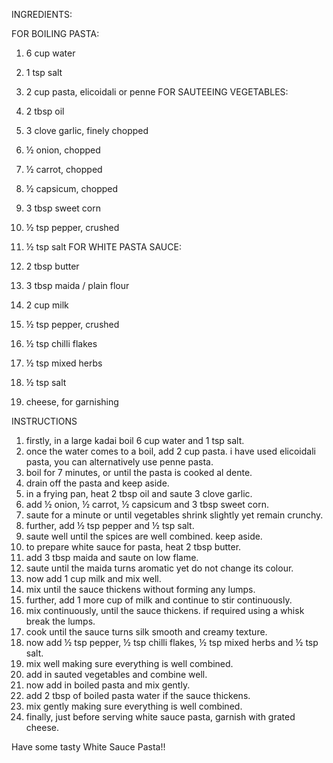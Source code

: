 INGREDIENTS:

FOR BOILING PASTA:

1. 6 cup water
2. 1 tsp salt
3. 2 cup pasta, elicoidali or penne
FOR SAUTEEING VEGETABLES:

1. 2 tbsp oil
2. 3 clove garlic, finely chopped
3. ½ onion, chopped
4. ½ carrot, chopped
5. ½ capsicum, chopped
6. 3 tbsp sweet corn
7. ½ tsp pepper, crushed
8. ½ tsp salt
FOR WHITE PASTA SAUCE:

1. 2 tbsp butter
2. 3 tbsp maida / plain flour
3. 2 cup milk
4. ½ tsp pepper, crushed
5. ½ tsp chilli flakes
6. ½ tsp mixed herbs
7. ½ tsp salt
8. cheese, for garnishing

INSTRUCTIONS

1. firstly, in a large kadai boil 6 cup water and 1 tsp salt.
2. once the water comes to a boil, add 2 cup pasta. i have used elicoidali pasta, you can alternatively use penne pasta.
3. boil for 7 minutes, or until the pasta is cooked al dente.
4. drain off the pasta and keep aside.
5. in a frying pan, heat 2 tbsp oil and saute 3 clove garlic.
6. add ½ onion, ½ carrot, ½ capsicum and 3 tbsp sweet corn.
7. saute for a minute or until vegetables shrink slightly yet remain crunchy.
8. further, add ½ tsp pepper and ½ tsp salt.
9. saute well until the spices are well combined. keep aside.
10. to prepare white sauce for pasta, heat 2 tbsp butter.
11. add 3 tbsp maida and saute on low flame.
12. saute until the maida turns aromatic yet do not change its colour.
13. now add 1 cup milk and mix well.
14. mix until the sauce thickens without forming any lumps.
15. further, add 1 more cup of milk and continue to stir continuously.
16. mix continuously, until the sauce thickens. if required using a whisk break the lumps.
17. cook until the sauce turns silk smooth and creamy texture.
18. now add ½ tsp pepper, ½ tsp chilli flakes, ½ tsp mixed herbs and ½ tsp salt.
19. mix well making sure everything is well combined.
20. add in sauted vegetables and combine well.
21. now add in boiled pasta and mix gently.
22. add 2 tbsp of boiled pasta water if the sauce thickens.
23. mix gently making sure everything is well combined.
24. finally, just before serving white sauce pasta, garnish with grated cheese.

Have some tasty White Sauce Pasta!!
